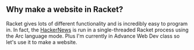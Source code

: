 ## Why make a website in Racket?
Racket gives lots of different functionality and is incredibly easy to program in. In fact, the [HackerNews](https://news.ycombinator.com/) is run in a single-threaded Racket process using the Arc language mode.
Plus I'm currently in Advance Web Dev class so let's use it to make a website.
